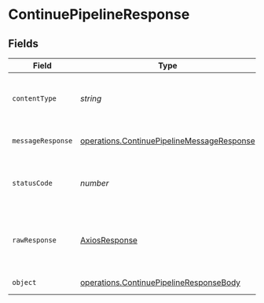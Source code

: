 # ContinuePipelineResponse


## Fields

| Field                                                                                                           | Type                                                                                                            | Required                                                                                                        | Description                                                                                                     |
| --------------------------------------------------------------------------------------------------------------- | --------------------------------------------------------------------------------------------------------------- | --------------------------------------------------------------------------------------------------------------- | --------------------------------------------------------------------------------------------------------------- |
| `contentType`                                                                                                   | *string*                                                                                                        | :heavy_check_mark:                                                                                              | HTTP response content type for this operation                                                                   |
| `messageResponse`                                                                                               | [operations.ContinuePipelineMessageResponse](../../../sdk/models/operations/continuepipelinemessageresponse.md) | :heavy_minus_sign:                                                                                              | A confirmation message.                                                                                         |
| `statusCode`                                                                                                    | *number*                                                                                                        | :heavy_check_mark:                                                                                              | HTTP response status code for this operation                                                                    |
| `rawResponse`                                                                                                   | [AxiosResponse](https://axios-http.com/docs/res_schema)                                                         | :heavy_check_mark:                                                                                              | Raw HTTP response; suitable for custom response parsing                                                         |
| `object`                                                                                                        | [operations.ContinuePipelineResponseBody](../../../sdk/models/operations/continuepipelineresponsebody.md)       | :heavy_minus_sign:                                                                                              | Error response.                                                                                                 |